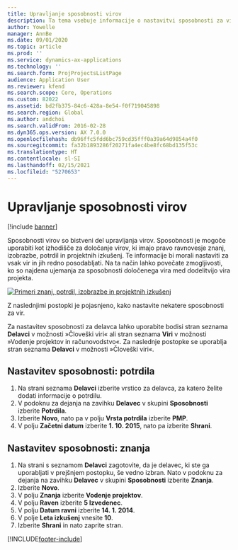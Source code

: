 ```yaml
---
title: Upravljanje sposobnosti virov
description: Ta tema vsebuje informacije o nastavitvi sposobnosti za vire projekta.
author: Yowelle
manager: AnnBe
ms.date: 09/01/2020
ms.topic: article
ms.prod: ''
ms.service: dynamics-ax-applications
ms.technology: ''
ms.search.form: ProjProjectsListPage
audience: Application User
ms.reviewer: kfend
ms.search.scope: Core, Operations
ms.custom: 82022
ms.assetid: bd2fb375-84c6-428a-8e54-f0f719045898
ms.search.region: Global
ms.author: andchoi
ms.search.validFrom: 2016-02-28
ms.dyn365.ops.version: AX 7.0.0
ms.openlocfilehash: db96ffc5fdd6bc759cd35fff0a39a64d9854a4f0
ms.sourcegitcommit: fa32b1893286f20271fa4ec4be8fc68bd135f53c
ms.translationtype: HT
ms.contentlocale: sl-SI
ms.lasthandoff: 02/15/2021
ms.locfileid: "5270653"
---
```

# <a name="manage-resource-competencies"></a>Upravljanje sposobnosti virov

[!include [banner](../includes/banner.md)]

Sposobnosti virov so bistveni del upravljanja virov. Sposobnosti je mogoče uporabiti kot izhodišče za določanje virov, ki imajo pravo ravnovesje znanj, izobrazbe, potrdil in projektnih izkušenj. Te informacije bi morali nastaviti za vsak vir in jih redno posodabljati. Na ta način lahko povečate zmogljivosti, ko so najdena ujemanja za sposobnosti določenega vira med dodelitvijo vira projekta.

[![Primeri znanj, potrdil, izobrazbe in projektnih izkušenj](./media/projectresourcing06-1024x383.jpg)](./media/projectresourcing06.jpg)

Z naslednjimi postopki je pojasnjeno, kako nastavite nekatere sposobnosti za vir.

Za nastavitev sposobnosti za delavca lahko uporabite bodisi stran seznama **Delavci** v možnosti »Človeški viri« ali stran seznama **Viri** v možnosti »Vodenje projektov in računovodstvo«. Za naslednje postopke se uporablja stran seznama **Delavci** v možnosti »Človeški viri«.

## <a name="set-up-competencies-certificates"></a>Nastavitev sposobnosti: potrdila

1. Na strani seznama **Delavci** izberite vrstico za delavca, za katero želite dodati informacije o potrdilu.
2. V podoknu za dejanja na zavihku **Delavec** v skupini **Sposobnosti** izberite **Potrdila**.
3. Izberite **Novo**, nato pa v polju **Vrsta potrdila** izberite **PMP**.
4. V polju **Začetni datum** izberite **1. 10. 2015**, nato pa izberite **Shrani**.

## <a name="set-up-competencies-skills"></a>Nastavitev sposobnosti: znanja

1. Na strani s seznamom **Delavci** zagotovite, da je delavec, ki ste ga uporabljati v prejšnjem postopku, še vedno izbran. Nato v podoknu za dejanja na zavihku **Delavec** v skupini **Sposobnosti** izberite **Znanja**.
2. Izberite **Novo**.
3. V polju **Znanja** izberite **Vodenje projektov**.
4. V polju **Raven** izberite **5 Izvedenec**.
5. V polju **Datum ravni** izberite **14. 1. 2014**.
6. V polje **Leta izkušenj** vnesite **10**.
7. Izberite **Shrani** in nato zaprite stran.


[!INCLUDE[footer-include](../includes/footer-banner.md)]